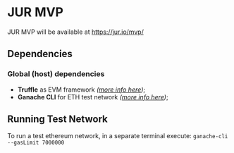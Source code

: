 # JUR MVP

JUR MVP will be available at https://jur.io/mvp/

## Dependencies

### Global (host) dependencies
- **Truffle** as EVM framework _([more info here](https://truffleframework.com/docs/truffle/getting-started/installation))_;
- **Ganache CLI** for ETH test network _([more info here](https://github.com/trufflesuite/ganache-cli))_;


## Running Test Network
To run a test ethereum network, in a separate terminal execute:
`ganache-cli --gasLimit 7000000`